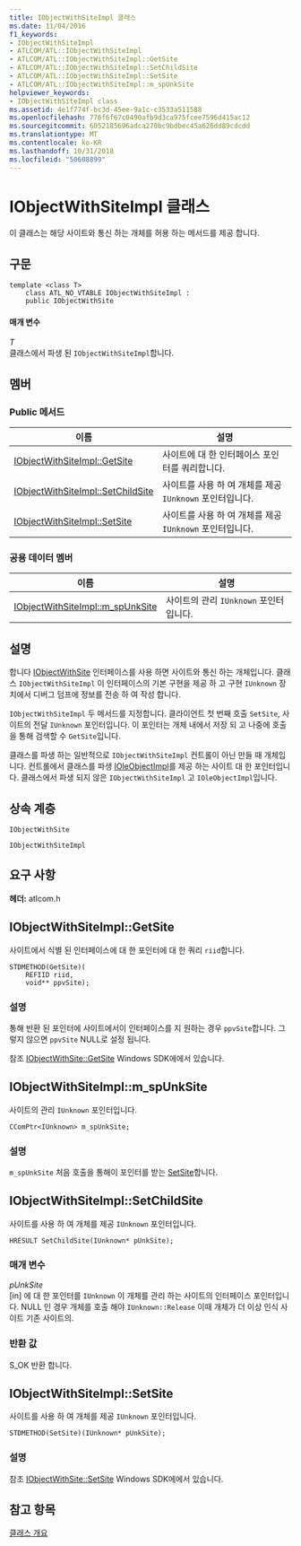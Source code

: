 ```yaml
---
title: IObjectWithSiteImpl 클래스
ms.date: 11/04/2016
f1_keywords:
- IObjectWithSiteImpl
- ATLCOM/ATL::IObjectWithSiteImpl
- ATLCOM/ATL::IObjectWithSiteImpl::GetSite
- ATLCOM/ATL::IObjectWithSiteImpl::SetChildSite
- ATLCOM/ATL::IObjectWithSiteImpl::SetSite
- ATLCOM/ATL::IObjectWithSiteImpl::m_spUnkSite
helpviewer_keywords:
- IObjectWithSiteImpl class
ms.assetid: 4e1f774f-bc3d-45ee-9a1c-c3533a511588
ms.openlocfilehash: 776f6f67c0490afb9d3ca975fcee7596d415ac12
ms.sourcegitcommit: 6052185696adca270bc9bdbec45a626dd89cdcdd
ms.translationtype: MT
ms.contentlocale: ko-KR
ms.lasthandoff: 10/31/2018
ms.locfileid: "50608899"
---
```

# <a name="iobjectwithsiteimpl-class"></a>IObjectWithSiteImpl 클래스

이 클래스는 해당 사이트와 통신 하는 개체를 허용 하는 메서드를 제공 합니다.

## <a name="syntax"></a>구문

```
template <class T>
    class ATL_NO_VTABLE IObjectWithSiteImpl :
    public IObjectWithSite
```

#### <a name="parameters"></a>매개 변수

*T*<br/>
클래스에서 파생 된 `IObjectWithSiteImpl`합니다.

## <a name="members"></a>멤버

### <a name="public-methods"></a>Public 메서드

|이름|설명|
|----------|-----------------|
|[IObjectWithSiteImpl::GetSite](#getsite)|사이트에 대 한 인터페이스 포인터를 쿼리합니다.|
|[IObjectWithSiteImpl::SetChildSite](#setchildsite)|사이트를 사용 하 여 개체를 제공 `IUnknown` 포인터입니다.|
|[IObjectWithSiteImpl::SetSite](#setsite)|사이트를 사용 하 여 개체를 제공 `IUnknown` 포인터입니다.|

### <a name="public-data-members"></a>공용 데이터 멤버

|이름|설명|
|----------|-----------------|
|[IObjectWithSiteImpl::m_spUnkSite](#m_spunksite)|사이트의 관리 `IUnknown` 포인터입니다.|

## <a name="remarks"></a>설명

합니다 [IObjectWithSite](/windows/desktop/api/ocidl/nn-ocidl-iobjectwithsite) 인터페이스를 사용 하면 사이트와 통신 하는 개체입니다. 클래스 `IObjectWithSiteImpl` 이 인터페이스의 기본 구현을 제공 하 고 구현 `IUnknown` 장치에서 디버그 덤프에 정보를 전송 하 여 작성 합니다.

`IObjectWithSiteImpl` 두 메서드를 지정합니다. 클라이언트 첫 번째 호출 `SetSite`, 사이트의 전달 `IUnknown` 포인터입니다. 이 포인터는 개체 내에서 저장 되 고 나중에 호출을 통해 검색할 수 `GetSite`입니다.

클래스를 파생 하는 일반적으로 `IObjectWithSiteImpl` 컨트롤이 아닌 만들 때 개체입니다. 컨트롤에서 클래스를 파생 [IOleObjectImpl](../../atl/reference/ioleobjectimpl-class.md)를 제공 하는 사이트 대 한 포인터입니다. 클래스에서 파생 되지 않은 `IObjectWithSiteImpl` 고 `IOleObjectImpl`입니다.

## <a name="inheritance-hierarchy"></a>상속 계층

`IObjectWithSite`

`IObjectWithSiteImpl`

## <a name="requirements"></a>요구 사항

**헤더:** atlcom.h

##  <a name="getsite"></a>  IObjectWithSiteImpl::GetSite

사이트에서 식별 된 인터페이스에 대 한 포인터에 대 한 쿼리 `riid`합니다.

```
STDMETHOD(GetSite)(
    REFIID riid,
    void** ppvSite);
```

### <a name="remarks"></a>설명

통해 반환 된 포인터에 사이트에서이 인터페이스를 지 원하는 경우 `ppvSite`합니다. 그렇지 않으면 `ppvSite` NULL로 설정 됩니다.

참조 [IObjectWithSite::GetSite](/windows/desktop/api/ocidl/nf-ocidl-iobjectwithsite-getsite) Windows SDK에에서 있습니다.

##  <a name="m_spunksite"></a>  IObjectWithSiteImpl::m_spUnkSite

사이트의 관리 `IUnknown` 포인터입니다.

```
CComPtr<IUnknown> m_spUnkSite;
```

### <a name="remarks"></a>설명

`m_spUnkSite` 처음 호출을 통해이 포인터를 받는 [SetSite](#setsite)합니다.

##  <a name="setchildsite"></a>  IObjectWithSiteImpl::SetChildSite

사이트를 사용 하 여 개체를 제공 `IUnknown` 포인터입니다.

```
HRESULT SetChildSite(IUnknown* pUnkSite);
```

### <a name="parameters"></a>매개 변수

*pUnkSite*<br/>
[in] 에 대 한 포인터를 `IUnknown` 이 개체를 관리 하는 사이트의 인터페이스 포인터입니다. NULL 인 경우 개체를 호출 해야 `IUnknown::Release` 이때 개체가 더 이상 인식 사이트 기존 사이트의.

### <a name="return-value"></a>반환 값

S_OK 반환 합니다.

##  <a name="setsite"></a>  IObjectWithSiteImpl::SetSite

사이트를 사용 하 여 개체를 제공 `IUnknown` 포인터입니다.

```
STDMETHOD(SetSite)(IUnknown* pUnkSite);
```

### <a name="remarks"></a>설명

참조 [IObjectWithSite::SetSite](/windows/desktop/api/ocidl/nf-ocidl-iobjectwithsite-setsite) Windows SDK에에서 있습니다.

## <a name="see-also"></a>참고 항목

[클래스 개요](../../atl/atl-class-overview.md)
